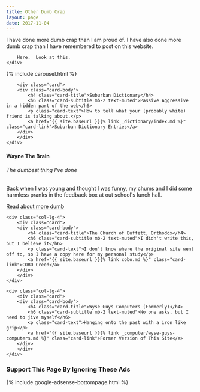 ```yaml
---
title: Other Dumb Crap
layout: page
date: 2017-11-04 
---
```

<div class="row">
    <div class="col-lg-12">
        I have done more dumb crap than I am proud of.  I have also done more dumb crap than I have remembered to post on this website.

        Here.  Look at this.
    </div>
</div>

<div class="row">
 <div class="col-lg-12">
    {% include carousel.html %}
 </div>
</div>

<div class="row">
    <div class="col-lg-12">


        <div class="card">
        <div class="card-body">
            <h4 class="card-title">Suburban Dictionary</h4>
            <h6 class="card-subtitle mb-2 text-muted">Passive Aggressive in a hidden part of the web</h6>
            <p class="card-text">How to tell what your (probably white) friend is talking about.</p>
            <a href="{{ site.baseurl }}{% link _dictionary/index.md %}" class="card-link">Suburban Dictionary Entries</a>
        </div>
        </div>
    </div>
</div>
<div class="row">
    <div class="col-lg-4">
        <div class="card">
            <div class="card-body">
                <h4 class="card-title">Wayne The Brain</h4>
                <h6 class="card-subtitle mb-2 text-muted">The dumbest thing I've done</h6>
                <p class="card-text">Back when I was young and thought I was funny, my chums and I did some harmless pranks in the feedback box at out school's lunch hall.</p>
                <a href="{{ site.baseurl }}{% link _wayne/wayne-the-brain.md %}" class="card-link">Read about more dumb</a>
            </div>
        </div>
    </div>

    <div class="col-lg-4">
        <div class="card">
        <div class="card-body">
            <h4 class="card-title">The Church of Buffett, Orthodox</h4>
            <h6 class="card-subtitle mb-2 text-muted">I didn't write this, but I believe it</h6>
            <p class="card-text">I don't know where the original site went off to, so I have a copy here for my personal study</p>
            <a href="{{ site.baseurl }}{% link cobo.md %}" class="card-link">COBO Creed</a>
        </div>
        </div>
    </div>

    <div class="col-lg-4">
        <div class="card">
        <div class="card-body">
            <h4 class="card-title">Wyse Guys Computers (Formerly)</h4>
            <h6 class="card-subtitle mb-2 text-muted">No one asks, but I need to jive myself</h6>
            <p class="card-text">Hanging onto the past with a iron like grip</p>
            <a href="{{ site.baseurl }}{% link _computer/wyse-guys-computers.md %}" class="card-link">Former Version of This Site</a>
        </div>
        </div>
    </div>

</div>
<div class="row">
    <div class="col-lg-12">
        <div class="well">
            <h3 class="ad">Support This Page By Ignoring These Ads</h3>
            {% include google-adsense-bottompage.html %}
        </div>
    </div>
</div>